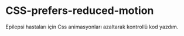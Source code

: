 ﻿# CSS-prefers-reduced-motion
Epilepsi hastaları için Css animasyonları azaltarak kontrollü kod yazdım.
